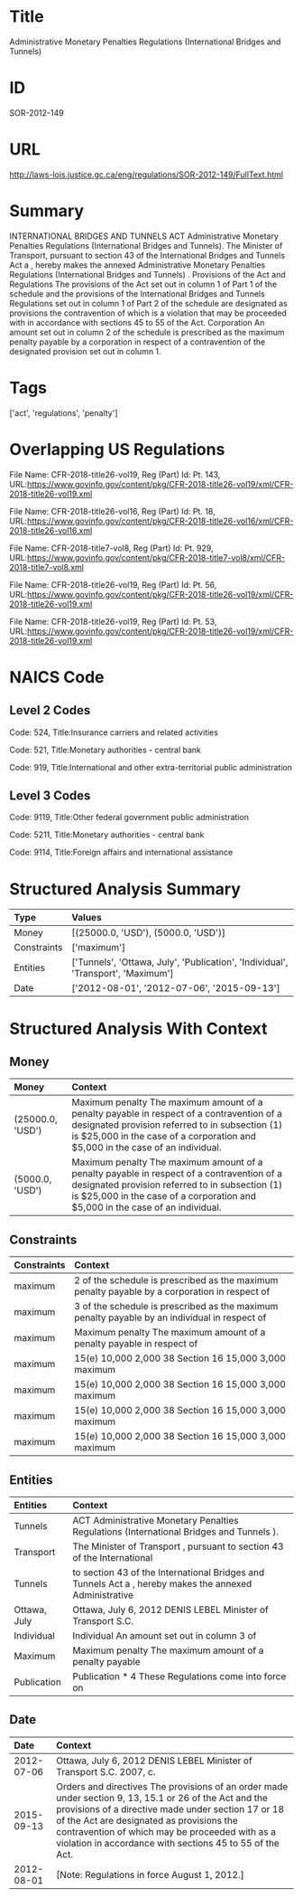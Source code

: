 # Title
Administrative Monetary Penalties Regulations (International Bridges and Tunnels)


# ID
SOR-2012-149

# URL
http://laws-lois.justice.gc.ca/eng/regulations/SOR-2012-149/FullText.html


# Summary
INTERNATIONAL BRIDGES AND TUNNELS ACT Administrative Monetary Penalties Regulations (International Bridges and Tunnels).
The Minister of Transport, pursuant to section 43 of the  International Bridges and Tunnels Act a , hereby makes the annexed  Administrative Monetary Penalties Regulations (International Bridges and Tunnels) .
Provisions of the Act and Regulations The provisions of the Act set out in column 1 of Part 1 of the schedule and the provisions of the  International Bridges and Tunnels Regulations  set out in column 1 of Part 2 of the schedule are designated as provisions the contravention of which is a violation that may be proceeded with in accordance with sections 45 to 55 of the Act. Corporation An amount set out in column 2 of the schedule is prescribed as the maximum penalty payable by a corporation in respect of a contravention of the designated provision set out in column 1.


# Tags
['act', 'regulations', 'penalty']


# Overlapping US Regulations
File Name: CFR-2018-title26-vol19, Reg (Part) Id: Pt. 143, URL:https://www.govinfo.gov/content/pkg/CFR-2018-title26-vol19/xml/CFR-2018-title26-vol19.xml

File Name: CFR-2018-title26-vol16, Reg (Part) Id: Pt. 18, URL:https://www.govinfo.gov/content/pkg/CFR-2018-title26-vol16/xml/CFR-2018-title26-vol16.xml

File Name: CFR-2018-title7-vol8, Reg (Part) Id: Pt. 929, URL:https://www.govinfo.gov/content/pkg/CFR-2018-title7-vol8/xml/CFR-2018-title7-vol8.xml

File Name: CFR-2018-title26-vol19, Reg (Part) Id: Pt. 56, URL:https://www.govinfo.gov/content/pkg/CFR-2018-title26-vol19/xml/CFR-2018-title26-vol19.xml

File Name: CFR-2018-title26-vol19, Reg (Part) Id: Pt. 53, URL:https://www.govinfo.gov/content/pkg/CFR-2018-title26-vol19/xml/CFR-2018-title26-vol19.xml




# NAICS Code
## Level 2 Codes
Code: 524, Title:Insurance carriers and related activities

Code: 521, Title:Monetary authorities - central bank

Code: 919, Title:International and other extra-territorial public administration




## Level 3 Codes
Code: 9119, Title:Other federal government public administration

Code: 5211, Title:Monetary authorities - central bank

Code: 9114, Title:Foreign affairs and international assistance







# Structured Analysis Summary
| Type        | Values                                                                           |
|:------------|:---------------------------------------------------------------------------------|
| Money       | [(25000.0, 'USD'), (5000.0, 'USD')]                                              |
| Constraints | ['maximum']                                                                      |
| Entities    | ['Tunnels', 'Ottawa, July', 'Publication', 'Individual', 'Transport', 'Maximum'] |
| Date        | ['2012-08-01', '2012-07-06', '2015-09-13']                                       |


# Structured Analysis With Context
 


## Money
| Money            | Context                                                                                                                                                                                                                        |
|:-----------------|:-------------------------------------------------------------------------------------------------------------------------------------------------------------------------------------------------------------------------------|
| (25000.0, 'USD') | Maximum penalty The maximum amount of a penalty payable in respect of a contravention of a designated provision referred to in subsection (1) is $25,000 in the case of a corporation and $5,000 in the case of an individual. |
| (5000.0, 'USD')  | Maximum penalty The maximum amount of a penalty payable in respect of a contravention of a designated provision referred to in subsection (1) is $25,000 in the case of a corporation and $5,000 in the case of an individual. |


## Constraints
| Constraints   | Context                                                                                       |
|:--------------|:----------------------------------------------------------------------------------------------|
| maximum       | 2 of the schedule is prescribed as the maximum penalty payable by a corporation in respect of |
| maximum       | 3 of the schedule is prescribed as the maximum penalty payable by an individual in respect of |
| maximum       | Maximum penalty The  maximum amount of a penalty payable in respect of                        |
| maximum       | 15(e) 10,000 2,000 38 Section 16 15,000 3,000 maximum                                         |
| maximum       | 15(e) 10,000 2,000 38 Section 16 15,000 3,000 maximum                                         |
| maximum       | 15(e) 10,000 2,000 38 Section 16 15,000 3,000 maximum                                         |
| maximum       | 15(e) 10,000 2,000 38 Section 16 15,000 3,000 maximum                                         |


## Entities
| Entities     | Context                                                                                                |
|:-------------|:-------------------------------------------------------------------------------------------------------|
| Tunnels      | ACT Administrative Monetary Penalties Regulations (International Bridges and Tunnels ).                |
| Transport    | The Minister of  Transport , pursuant to section 43 of the International                               |
| Tunnels      | to section 43 of the International Bridges and Tunnels Act a , hereby makes the annexed Administrative |
| Ottawa, July | Ottawa, July 6, 2012 DENIS LEBEL Minister of Transport S.C.                                            |
| Individual   | Individual An amount set out in column 3 of                                                            |
| Maximum      | Maximum penalty The maximum amount of a penalty payable                                                |
| Publication  | Publication * 4 These Regulations come into force on                                                   |


## Date
| Date       | Context                                                                                                                                                                                                                                                                                                                 |
|:-----------|:------------------------------------------------------------------------------------------------------------------------------------------------------------------------------------------------------------------------------------------------------------------------------------------------------------------------|
| 2012-07-06 | Ottawa, July 6, 2012 DENIS LEBEL Minister of Transport S.C. 2007, c.                                                                                                                                                                                                                                                    |
| 2015-09-13 | Orders and directives The provisions of an order made under section 9, 13, 15.1 or 26 of the Act and the provisions of a directive made under section 17 or 18 of the Act are designated as provisions the contravention of which may be proceeded with as a violation in accordance with sections 45 to 55 of the Act. |
| 2012-08-01 | [Note: Regulations in force August 1, 2012.]                                                                                                                                                                                                                                                                            |


